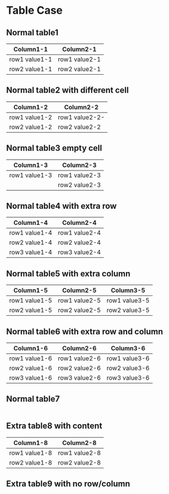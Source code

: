 # Table Case
## Normal table1
| Column1-1 | Column2-1          |
| ------------- | ----------- |
| row1 value1-1      | row1 value2-1|
| row2 value1-1     | row2 value2-1 |

## Normal table2 with different cell
| Column1-2 | Column2-2          |
| ------------- | ----------- |
| row1 value1-2      | row1 value2-2-|
| row2 value1-2     | row2 value2-2 |

## Normal table3 empty cell
| Column1-3 | Column2-3          |
| ------------- | ----------- |
| row1 value1-3      | row1 value2-3|
|      | row2 value2-3 |

## Normal table4 with extra row
| Column1-4 | Column2-4          |
| ------------- | ----------- |
| row1 value1-4      | row1 value2-4|
| row2 value1-4     | row2 value2-4 |
| row3 value1-4     | row3 value2-4 |

## Normal table5 with extra column
| Column1-5 | Column2-5  |Column3-5          |
| ------------- | ----------- |----------- |
| row1 value1-5      | row1 value2-5| row1 value3-5|
| row2 value1-5     | row2 value2-5 | row2 value3-5 | 

## Normal table6 with extra row and column
| Column1-6 | Column2-6 |Column3-6 |
| ------------- | ----------- |----------- |
| row1 value1-6 | row1 value2-6|row1 value3-6|
| row2 value1-6| row2 value2-6 |row2 value3-6|
| row3 value1-6| row3 value2-6 |row3 value3-6|

## Normal table7
<table></table>

## Extra table8 with content
| Column1-8 | Column2-8          |
| ------------- | ----------- |
| row1 value1-8      | row1 value2-8|
| row2 value1-8     | row2 value2-8 |

## Extra table9 with no row/column
<table></table>